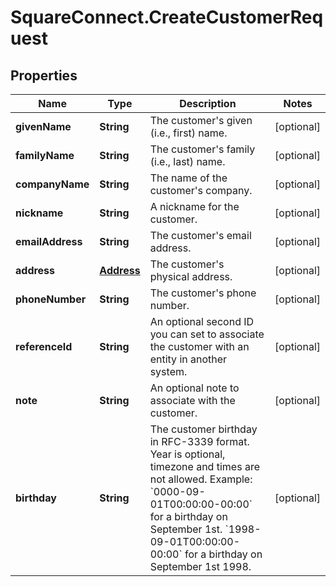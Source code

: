 # SquareConnect.CreateCustomerRequest

## Properties
Name | Type | Description | Notes
------------ | ------------- | ------------- | -------------
**givenName** | **String** | The customer&#39;s given (i.e., first) name. | [optional] 
**familyName** | **String** | The customer&#39;s family (i.e., last) name. | [optional] 
**companyName** | **String** | The name of the customer&#39;s company. | [optional] 
**nickname** | **String** | A nickname for the customer. | [optional] 
**emailAddress** | **String** | The customer&#39;s email address. | [optional] 
**address** | [**Address**](Address.md) | The customer&#39;s physical address. | [optional] 
**phoneNumber** | **String** | The customer&#39;s phone number. | [optional] 
**referenceId** | **String** | An optional second ID you can set to associate the customer with an entity in another system. | [optional] 
**note** | **String** | An optional note to associate with the customer. | [optional] 
**birthday** | **String** | The customer birthday in RFC-3339 format. Year is optional, timezone and times are not allowed. Example: &#x60;0000-09-01T00:00:00-00:00&#x60; for a birthday on September 1st. &#x60;1998-09-01T00:00:00-00:00&#x60; for a birthday on September 1st 1998. | [optional] 


